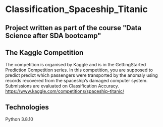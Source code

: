 # Classification_Spaceship_Titanic

## Project written as part of the course "Data Science after SDA bootcamp"

## The Kaggle Competition
The competition is organised by Kaggle and is in the GettingStarted Prediction Competition series. In this competition, you are supposed to predict predict which passengers were transported by the anomaly using records recovered from the spaceship’s damaged computer system. Submissions are evaluated on Classification Accuracy.
https://www.kaggle.com/competitions/spaceship-titanic/

## Technologies
Python 3.8.10
